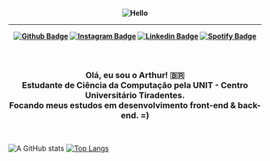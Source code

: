 <h4 align="center">
 
![Hello](https://i.imgur.com/p4vnGAN.gif)

<hr>

[![Github Badge](https://img.shields.io/badge/-Facebook-blue?style=for-the-badge&logo=Facebook&logoColor=white&link=https://github.com/arthurspk)](https://www.facebook.com/seixasqlc/)
[![Instagram Badge](https://img.shields.io/badge/-instagram-red?style=for-the-badge&logo=instagram&logoColor=white&link=https://github.com/arthurspk)](https://www.instagram.com/arthurspk/)
[![Linkedin Badge](https://img.shields.io/badge/-Linkedin-blue?style=for-the-badge&logo=Linkedin&logoColor=white&link=https://github.com/arthurspk)](https://www.linkedin.com/in/arthurspk/)
[![Spotify Badge](https://img.shields.io/badge/-Spotify-3bb34b?style=for-the-badge&logo=Spotify&logoColor=161f16&link=https://github.com/arthurspk)](https://open.spotify.com/user/Heimdallr0?fbclid=IwAR0vLf9kXegU7iZNCy3IJ1S6vb3sJ6CRRXelpW5tDOG5trSUGZ8SK4-Yjfg)
</h4>

<h3 align="center">  <br>

Olá, eu sou o Arthur! 🇧🇷
<br>
 Estudante de Ciência da Computação pela UNIT - Centro Universitário Tiradentes. <br>
 Focando meus estudos em desenvolvimento front-end & back-end. =)
</h3>

<br>

![A GitHub stats](https://github-readme-stats.vercel.app/api?username=arthurspk&show_icons=true&theme=tokyonight) 
[![Top Langs](https://github-readme-stats.vercel.app/api/top-langs/?username=arthurspk&layout=compact&theme=tokyonight)](https://github.com/arthurspk)

